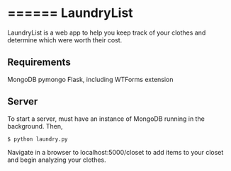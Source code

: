 ======
LaundryList
======

LaundryList is a web app to help you keep track of your clothes and 
determine which were worth their cost.

Requirements
------
MongoDB
pymongo
Flask, including WTForms extension

Server
------
To start a server, must have an instance of MongoDB running in the background. Then, 
```
$ python laundry.py
```
Navigate in a browser to localhost:5000/closet to add items to your closet and
begin analyzing your clothes.
